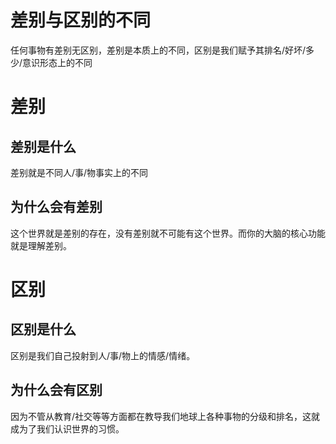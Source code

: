 # 差别与区别的不同
任何事物有差别无区别，差别是本质上的不同，区别是我们赋予其排名/好坏/多少/意识形态上的不同

# 差别
## 差别是什么
差别就是不同人/事/物事实上的不同
## 为什么会有差别
这个世界就是差别的存在，没有差别就不可能有这个世界。而你的大脑的核心功能就是理解差别。
# 区别
## 区别是什么
区别是我们自己投射到人/事/物上的情感/情绪。
## 为什么会有区别
因为不管从教育/社交等等方面都在教导我们地球上各种事物的分级和排名，这就成为了我们认识世界的习惯。